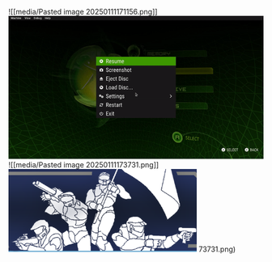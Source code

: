 ![[media/Pasted image 20250111171156.png]]![](https://github.com/Stehfyn/vault/blob/main/vault/media/Pasted%20image%2020250111171156.png)
![[media/Pasted image 20250111173731.png]]![](https://github.com/Stehfyn/vault/blob/main/vault/media/Pasted%20image%2020250111173731.png)
73731.png)
